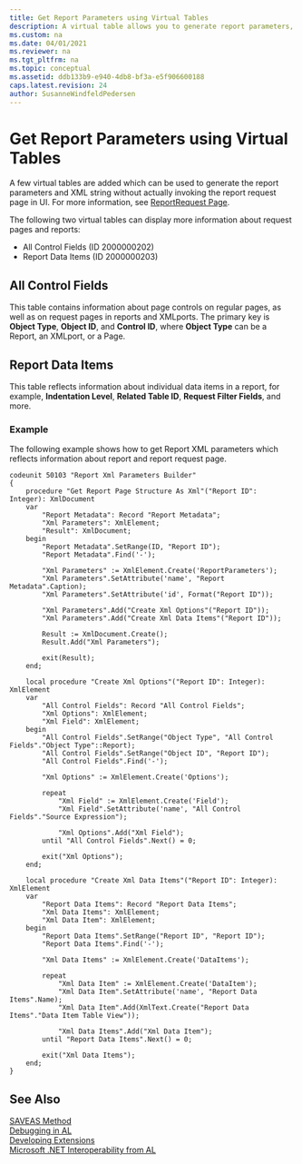 ```yaml
---
title: Get Report Parameters using Virtual Tables
description: A virtual table allows you to generate report parameters, XML string without invoking the report request page. 
ms.custom: na
ms.date: 04/01/2021
ms.reviewer: na
ms.tgt_pltfrm: na
ms.topic: conceptual
ms.assetid: ddb133b9-e940-4db8-bf3a-e5f906600188
caps.latest.revision: 24
author: SusanneWindfeldPedersen
---
```


# Get Report Parameters using Virtual Tables

A few virtual tables are added which can be used to generate the report parameters and XML string without actually invoking the report request page in UI. For more information, see [ReportRequest Page](./methods-auto/report/report-runrequestpage-method.md).  

The following two virtual tables can display more information about request pages and reports:

- All Control Fields (ID 2000000202)
- Report Data Items (ID 2000000203)

## All Control Fields 
This table contains information about page controls on regular pages, as well as on request pages in reports and XMLports. The primary key is **Object Type**, **Object ID**, and **Control ID**, where **Object Type** can be a Report, an XMLport, or a Page.

## Report Data Items 
This table reflects information about individual data items in a report, for example, **Indentation Level**, **Related Table ID**, **Request Filter Fields**, and more.

### Example
The following example shows how to get Report XML parameters which reflects information about report and report request page. 

```AL
codeunit 50103 "Report Xml Parameters Builder"
{
    procedure "Get Report Page Structure As Xml"("Report ID": Integer): XmlDocument
    var
        "Report Metadata": Record "Report Metadata";
        "Xml Parameters": XmlElement;
        "Result": XmlDocument;
    begin
        "Report Metadata".SetRange(ID, "Report ID");
        "Report Metadata".Find('-');

        "Xml Parameters" := XmlElement.Create('ReportParameters');
        "Xml Parameters".SetAttribute('name', "Report Metadata".Caption);
        "Xml Parameters".SetAttribute('id', Format("Report ID"));

        "Xml Parameters".Add("Create Xml Options"("Report ID"));
        "Xml Parameters".Add("Create Xml Data Items"("Report ID"));

        Result := XmlDocument.Create();
        Result.Add("Xml Parameters");

        exit(Result);
    end;

    local procedure "Create Xml Options"("Report ID": Integer): XmlElement
    var
        "All Control Fields": Record "All Control Fields";
        "Xml Options": XmlElement;
        "Xml Field": XmlElement;
    begin
        "All Control Fields".SetRange("Object Type", "All Control Fields"."Object Type"::Report);
        "All Control Fields".SetRange("Object ID", "Report ID");
        "All Control Fields".Find('-');

        "Xml Options" := XmlElement.Create('Options');

        repeat
            "Xml Field" := XmlElement.Create('Field');
            "Xml Field".SetAttribute('name', "All Control Fields"."Source Expression");

            "Xml Options".Add("Xml Field");
        until "All Control Fields".Next() = 0;

        exit("Xml Options");
    end;

    local procedure "Create Xml Data Items"("Report ID": Integer): XmlElement
    var
        "Report Data Items": Record "Report Data Items";
        "Xml Data Items": XmlElement;
        "Xml Data Item": XmlElement;
    begin
        "Report Data Items".SetRange("Report ID", "Report ID");
        "Report Data Items".Find('-');

        "Xml Data Items" := XmlElement.Create('DataItems');

        repeat
            "Xml Data Item" := XmlElement.Create('DataItem');
            "Xml Data Item".SetAttribute('name', "Report Data Items".Name);
            "Xml Data Item".Add(XmlText.Create("Report Data Items"."Data Item Table View"));

            "Xml Data Items".Add("Xml Data Item");
        until "Report Data Items".Next() = 0;

        exit("Xml Data Items");
    end;
}
```

## See Also
[SAVEAS Method](./methods-auto/report/report-saveas-method.md)  
[Debugging in AL](devenv-debugging.md)  
[Developing Extensions](devenv-dev-overview.md)  
[Microsoft .NET Interoperability from AL](devenv-get-started-call-dotnet-from-al.md)
